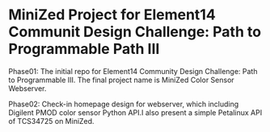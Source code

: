 # MiniZed Project for Element14 Communit Design Challenge: Path to Programmable Path III
Phase01: The initial repo for Element14 Community Design Challenge: Path to Programmable III. 
         The final project name is MiniZed Color Sensor Webserver.
         
Phase02: Check-in homepage design for webserver, which including Digilent PMOD color sensor Python API.I also present a simple Petalinux API of TCS34725 
          on MiniZed.
